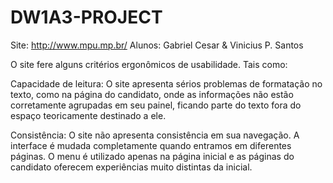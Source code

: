 # DW1A3-PROJECT

Site: http://www.mpu.mp.br/
Alunos: Gabriel Cesar & Vinicius P. Santos 


O site fere alguns critérios ergonômicos de usabilidade. Tais como:

Capacidade de leitura: O site apresenta sérios problemas de formatação no texto, como na página do candidato, onde as informações não estão corretamente 
agrupadas em seu painel, ficando parte do texto fora do espaço teoricamente destinado a ele.

Consistência: O site não apresenta consistência em sua navegação. A interface é mudada completamente quando entramos em diferentes páginas. 
O menu é utilizado apenas na página inicial e as páginas do candidato oferecem experiências muito distintas da inicial.





